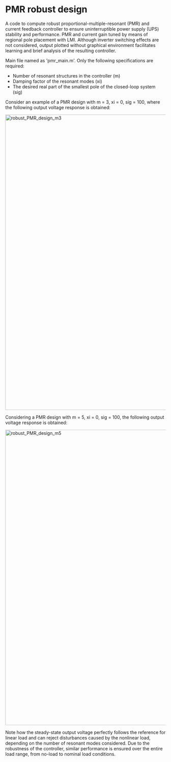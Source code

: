# PMR robust design

A code to compute robust proportional-multiple-resonant (PMR) and current feedback controller to ensure uninterruptible power supply (UPS) stability and performance. PMR and current gain tuned by means of regional pole placement with LMI. Although inverter switching effects are not considered, output plotted without graphical environment facilitates learning and brief analysis of the resulting controller.

Main file named as 'pmr\_main.m'. Only the following specifications are required:
- Number of resonant structures in the controller (m)
- Damping factor of the resonant modes (xi)
- The desired real part of the smallest pole of the closed-loop system (sig)

Consider an example of a PMR design with m = 3, xi = 0, sig = 100, where the following output voltage response is obtained:

<img width="1920" height="926" alt="robust_PMR_design_m3" src="https://github.com/user-attachments/assets/6f2442d6-dea3-455e-ab15-228feabf83f4" />

Considering a PMR design with m = 5, xi = 0, sig = 100, the following output voltage response is obtained:

<img width="1920" height="926" alt="robust_PMR_design_m5" src="https://github.com/user-attachments/assets/0ccdcde6-f148-4ffa-9003-76ee9af018db" />

Note how the steady-state output voltage perfectly follows the reference for linear load and can reject disturbances caused by the nonlinear load, depending on the number of resonant modes considered. Due to the robustness of the controller, similar performance is ensured over the entire load range, from no-load to nominal load conditions.
